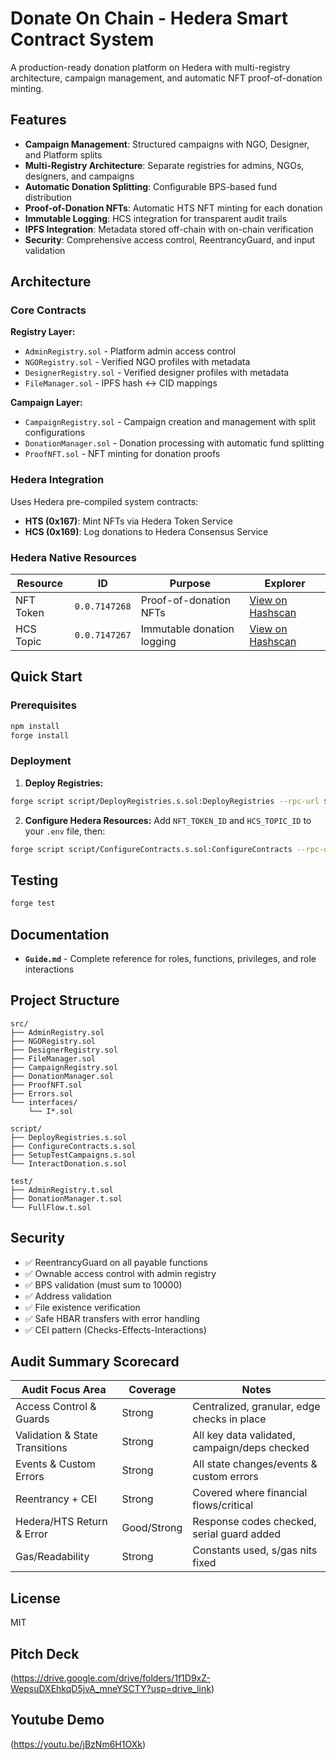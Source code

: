 # Donate On Chain - Hedera Smart Contract System

A production-ready donation platform on Hedera with multi-registry architecture, campaign management, and automatic NFT proof-of-donation minting.

## Features

- **Campaign Management**: Structured campaigns with NGO, Designer, and Platform splits
- **Multi-Registry Architecture**: Separate registries for admins, NGOs, designers, and campaigns
- **Automatic Donation Splitting**: Configurable BPS-based fund distribution
- **Proof-of-Donation NFTs**: Automatic HTS NFT minting for each donation
- **Immutable Logging**: HCS integration for transparent audit trails
- **IPFS Integration**: Metadata stored off-chain with on-chain verification
- **Security**: Comprehensive access control, ReentrancyGuard, and input validation

## Architecture

### Core Contracts

**Registry Layer:**
- `AdminRegistry.sol` - Platform admin access control
- `NGORegistry.sol` - Verified NGO profiles with metadata
- `DesignerRegistry.sol` - Verified designer profiles with metadata  
- `FileManager.sol` - IPFS hash ↔ CID mappings

**Campaign Layer:**
- `CampaignRegistry.sol` - Campaign creation and management with split configurations
- `DonationManager.sol` - Donation processing with automatic fund splitting
- `ProofNFT.sol` - NFT minting for donation proofs

### Hedera Integration

Uses Hedera pre-compiled system contracts:
- **HTS (0x167)**: Mint NFTs via Hedera Token Service
- **HCS (0x169)**: Log donations to Hedera Consensus Service

### Hedera Native Resources

| Resource | ID | Purpose | Explorer |
|----------|-----|---------|----------|
| NFT Token | `0.0.7147268` | Proof-of-donation NFTs | [View on Hashscan](https://hashscan.io/testnet/token/0.0.7147268) |
| HCS Topic | `0.0.7147267` | Immutable donation logging | [View on Hashscan](https://hashscan.io/testnet/topic/0.0.7147267) |

## Quick Start

### Prerequisites

```bash
npm install
forge install
```

### Deployment

1. **Deploy Registries:**
```bash
forge script script/DeployRegistries.s.sol:DeployRegistries --rpc-url $RPC_URL --broadcast --slow
```

2. **Configure Hedera Resources:**
Add `NFT_TOKEN_ID` and `HCS_TOPIC_ID` to your `.env` file, then:
```bash
forge script script/ConfigureContracts.s.sol:ConfigureContracts --rpc-url $RPC_URL --broadcast --slow
```

## Testing

```bash
forge test
```

## Documentation

- **`Guide.md`** - Complete reference for roles, functions, privileges, and role interactions

## Project Structure

```
src/
├── AdminRegistry.sol
├── NGORegistry.sol
├── DesignerRegistry.sol
├── FileManager.sol
├── CampaignRegistry.sol
├── DonationManager.sol
├── ProofNFT.sol
├── Errors.sol
└── interfaces/
    └── I*.sol

script/
├── DeployRegistries.s.sol
├── ConfigureContracts.s.sol
├── SetupTestCampaigns.s.sol
└── InteractDonation.s.sol

test/
├── AdminRegistry.t.sol
├── DonationManager.t.sol
└── FullFlow.t.sol
```

## Security

- ✅ ReentrancyGuard on all payable functions
- ✅ Ownable access control with admin registry
- ✅ BPS validation (must sum to 10000)
- ✅ Address validation
- ✅ File existence verification
- ✅ Safe HBAR transfers with error handling
- ✅ CEI pattern (Checks-Effects-Interactions)

## Audit Summary Scorecard

| Audit Focus Area               | Coverage         | Notes                                          |
|-------------------------------|------------------|------------------------------------------------|
| Access Control & Guards        | Strong           | Centralized, granular, edge checks in place    |
| Validation & State Transitions | Strong           | All key data validated, campaign/deps checked  |
| Events & Custom Errors         | Strong           | All state changes/events & custom errors       |
| Reentrancy + CEI               | Strong           | Covered where financial flows/critical         |
| Hedera/HTS Return & Error      | Good/Strong      | Response codes checked, serial guard added     |
| Gas/Readability                | Strong           | Constants used, s/gas nits fixed               |

## License

MIT

## Pitch Deck
(https://drive.google.com/drive/folders/1f1D9xZ-WepsuDXEhkqD5jvA_mneYSCTY?usp=drive_link)

## Youtube Demo
(https://youtu.be/jBzNm6H1OXk)

